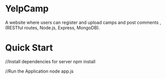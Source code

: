 # YelpCamp
A website where users can register and upload camps and post comments , (RESTful routes, Node.js, Express, MongoDB).


# Quick Start

//Install dependencies for server
npm install

//Run the Application
node app.js
